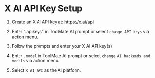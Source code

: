 # X AI API Key Setup

1. Create an X AI API key at: https://x.ai/api

2. Enter ".apikeys" in ToolMate AI prompt or select `change API keys` via action menu.

3. Follow the prompts and enter your X AI API key(s)

4. Enter `.model` in ToolMate AI prompt or select `change AI backends and models` via action menu.

5. Select `X AI API` as the AI platform.